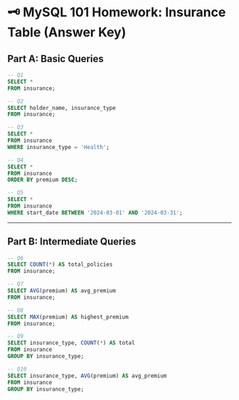 # 🗝️ MySQL 101 Homework: Insurance Table (Answer Key)

## Part A: Basic Queries
```sql
-- Q1
SELECT * 
FROM insurance;

-- Q2
SELECT holder_name, insurance_type 
FROM insurance;

-- Q3
SELECT * 
FROM insurance
WHERE insurance_type = 'Health';

-- Q4
SELECT * 
FROM insurance
ORDER BY premium DESC;

-- Q5
SELECT * 
FROM insurance
WHERE start_date BETWEEN '2024-03-01' AND '2024-03-31';
```

---

## Part B: Intermediate Queries
```sql
-- Q6
SELECT COUNT(*) AS total_policies 
FROM insurance;

-- Q7
SELECT AVG(premium) AS avg_premium 
FROM insurance;

-- Q8
SELECT MAX(premium) AS highest_premium 
FROM insurance;

-- Q9
SELECT insurance_type, COUNT(*) AS total
FROM insurance
GROUP BY insurance_type;

-- Q10
SELECT insurance_type, AVG(premium) AS avg_premium
FROM insurance
GROUP BY insurance_type;
```
